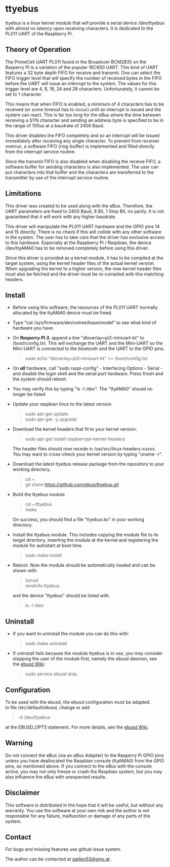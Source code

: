 ttyebus
===================

ttyebus is a linux kernel module that will provide a serial device /dev/ttyebus with almost no latency upon receiving characters. It is dedicated to the PL011 UART of the Raspberry Pi.

Theory of Operation
-------------------
The PrimeCell UART PL011 found in the Broadcom BCM2835 on the Rasperry Pi is a variation of the popular 16C650 UART. This kind of UART features a 32 byte depth FIFO for receive and transmit. One can select the FIFO trigger level that will specify the number of received bytes in the FIFO before the UART will issue an interrupt to the system. The values for this trigger level are 4, 8, 16, 24 and 28 characters. Unfortunately, it cannot be set to 1 character.

This means that when FIFO is enabled, a minimum of 4 characters has to be received (or some timeout has to occur) until an interrupt is issued and the system can react. This is far too long for the eBus where the time between receiving a SYN character and sending an address byte is specified to be in the range of 100us at a baudrate of 2400 Baud.

This driver disables the FIFO completely and so an interrupt will be issued immediately after receiving any single character. To prevent from receiver overrun, a software FIFO (ring-buffer) is implemented and filled directly from the interrupt service routine.

Since the transmit FIFO is also disabled when disabling the receive FIFO, a software buffer for sending characters is also implemented. The user can put characters into that buffer and the characters are transferred to the transmitter by use of the interrupt service routine. 

Limitations
-----------
This driver was created to be used along with the eBus. Therefore, the UART parameters are fixed to 2400 Baud, 8 Bit, 1 Stop Bit, no parity. It is not guaranteed that it will work with any higher baudrate.

This driver will manipulate the PL011 UART hardware and the GPIO pins 14 and 15 directly. There is no check if this will collide with any other software in the system. The user has to take care that the driver has exclusive access to this hardware. Especially at the Raspberry Pi / Raspbian, the device /dev/ttyAMA0 has to be removed completely before using this driver.

Since this driver is provided as a kernel module, it has to be compiled at the target system, using the kernel header files of the actual kernel version. When upgrading the kernel to a higher version, the new kernel header files must also be fetched and the driver must be re-compiled with this matching headers.  

Install
--------
* Before using this software, the resources of the PL011 UART normally allocated by the ttyAMA0 device must be freed.
 - Type "cat /sys/firmware/devicetree/base/model" to see what kind of hardware you have.
 - On ***Rasperry Pi 3***, append a line "dtoverlay=pi3-miniuart-bt" to /boot/config.txt. This will exchange the UART and the Mini-UART so the Mini-UART is connected to the bluetooth and the UART to the GPIO pins.
    > sudo echo "dtoverlay=pi3-miniuart-bt" >> /boot/config.txt 
 - On ***all*** hardware, call "sudo raspi-config" - Interfacing Options - Serial - and disable the login shell and the serial port hardware. Press finish and the system should reboot.

  - You may verify this by typing "ls -l /dev". The "ttyAMA0" should no longer be listed.
 
* Update your raspbian linux to the latest version
    > sudo apt-get update  
    > sudo apt-get -y upgrade

* Download the kernel headers that fit to your kernel version:
    > sudo apt-get install raspberrypi-kernel-headers

    The header files should now recede in /usr/src/linux-headers-xxxxx. You may want to cross-check your kernel version by typing "uname -r".
* Download the latest ttyebus release package from the repository to your working directory.
    > cd ~  
    > git clone https://github.com/ebus/ttyebus.git

* Build the ttyebus module
    > cd ~/ttyebus  
    > make
    
    On success, you should find a file "ttyebus.ko" in your working directory.
* Install the ttyebus module. This includes copying the module file to its target directory, inserting the module at the kernel and registering the module for autostart at boot time.
    > sudo make install
* Reboot. Now the module should be automatically loaded and can be shown with
    > lsmod  
    > modinfo ttyebus

    and the device "ttyebus" should be listed with
    > ls -l /dev

Uninstall
---------
* If you want to uninstall the module you can do this with:

    > sudo make uninstall

* If uninstall fails because the module ttyebus is in use, you may consider stopping the user of the module first, namely the ebusd daemon, see the [ebusd Wiki](https://github.com/john30/ebusd/wiki/2.-Run):
    > sudo service ebusd stop

Configuration
-------------
To be used with the ebusd, the ebusd configuration must be adapted.  
In file
/etc/default/ebusd, change or add
> -d /dev/ttyebus

at the EBUSD_OPTS statement. For more details, see the [ebusd Wiki](https://github.com/john30/ebusd/wiki/2.-Run).

Warning
-------
Do not connect the eBus (via an eBus Adapter) to the Rasperry Pi GPIO pins unless you have deallocated the Raspbian console (ttyAMA0) from the GPIO pins, as mentioned above. If you connect to the eBus with the console active, you may not only freeze or crash the Raspbian system, but you may also influence the eBus with unexpected results.

Disclaimer
----------
This software is distributed in the hope that it will be useful, but without any warranty. You use the software at your own risk and the author is not responsible for any failure, malfunction or damage of any parts of the system. 

Contact
-------
For bugs and missing features use github issue system.

The author can be contacted at galileo53@gmx.at .

